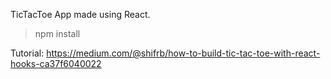 TicTacToe App made using React.
>npm install 

Tutorial: https://medium.com/@shifrb/how-to-build-tic-tac-toe-with-react-hooks-ca37f6040022
